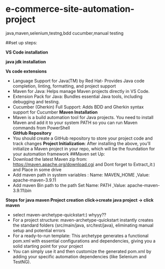 # e-commerce-site-automation-project
java,maven,selenium,testng,bdd cucumber,manual testing

##set up steps:

**VS Code installation** 

**java jdk installation**

**Vs code extensions**
-  	Language Support for Java(TM) by Red Hat- Provides Java code completion, linting, formatting, and project support
- 	Maven for Java: Helps manage Maven projects directly in VS Code.
- 	Extension Pack for Java: Bundles essential Java tools, including debugging and testing.
-	 Cucumber (Gherkin) Full Support: Adds BDD and Gherkin syntax support for Cucumber 
**Maven Installation**
-	Maven is a build automation tool for Java projects. You need to install Maven and add it to your system PATH so you can run Maven commands from PowerShell	
**GitHub Repository** 
-	You should create a GitHub repository to store your project code and track changes
**Project Initialization**: After installing the above, you’ll initialize a Maven project in your repo, which will be the foundation for your automation framework
##Maven set Up:
-	Download the latest Maven zip from: https://maven.apache.org/download.cgi and Dont forget to Extract_it:) and Place in some drive 
-	Add maven path in system variables :  Name: MAVEN_HOME ,Value: apache-maven-3.9.11
-  Add maven Bin path to the path Set Name: PATH ,Value: apache-maven-3.9.11\bin
  
**Steps for java maven Project creation**
**click->create java project -> click maven** 
- select maven-archetype-quickstart:) whyyy??
- For a project structure: maven-archetype-quickstart instantly creates the standard folders (src/main/java, src/test/java), eliminating manual setup and potential errors
- For a ready-to-run template: This archetype generates a functional pom.xml with essential configurations and dependencies, giving you a solid starting point for your project
- You can simply use it and then customize the generated pom.xml by adding your specific automation dependencies (like Selenium and TestNG).

